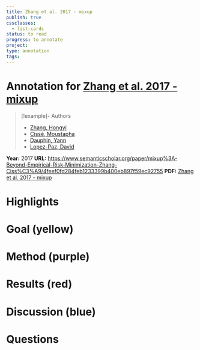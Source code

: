 ```yaml
---
title: Zhang et al. 2017 - mixup
publish: true
cssclasses:
  - list-cards
status: to read
progress: to annotate
project:
type: annotation
tags:
---
```

# Annotation for [Zhang et al. 2017 - mixup](Papers/References/Zhang%20et%20al.%202017%20-%20mixup)

> [!example]- Authors
> - [Zhang, Hongyi](Papers/People/Zhang%20Hongyi)
> - [Cissé, Moustapha](Papers/People/Cissé%20Moustapha)
> - [Dauphin, Yann](Papers/People/Dauphin%20Yann)
> - [Lopez-Paz, David](Papers/People/Lopez-Paz%20David)

**Year:** 2017
**URL:** https://www.semanticscholar.org/paper/mixup%3A-Beyond-Empirical-Risk-Minimization-Zhang-Ciss%C3%A9/4feef0fd284feb1233399b400eb897f59ec92755
**PDF:** [Zhang et al. 2017 - mixup](Papers/PDFs/Zhang%20et%20al.%202017%20-%20mixup%20Beyond%20Empirical%20Risk%20Minimization.pdf)

# Highlights


# Goal (yellow)


# Method (purple)


# Results (red)


# Discussion (blue)


# Questions

